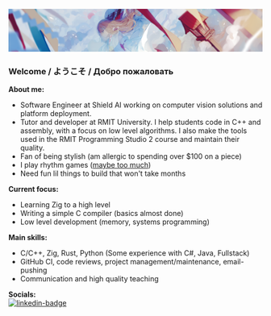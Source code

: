 ![banner-image](/resources/banner-img.png)

### Welcome / ようこそ / Добро пожаловать

**About me:**
- Software Engineer at Shield AI working on computer vision solutions and platform deployment.
- Tutor and developer at RMIT University. I help students code in C++ and assembly, with a focus on low
level algorithms. I also make the tools used in the RMIT Programming Studio 2 course and maintain their quality.
- Fan of being stylish (am allergic to spending over $100 on a piece)
- I play rhythm games ([maybe too much](https://osu.ppy.sh/users/11161613))
- Need fun lil things to build that won't take months

**Current focus:**
- Learning Zig to a high level
- Writing a simple C compiler (basics almost done)
- Low level development (memory, systems programming)

**Main skills:**
- C/C++, Zig, Rust, Python (Some experience with C#, Java, Fullstack) 
- GitHub CI, code reviews, project management/maintenance, email-pushing
- Communication and high quality teaching

**Socials:**\
[![linkedin-badge](https://img.shields.io/badge/LinkedIn-0077B5?style=for-the-badge&logo=linkedin&logoColor=white)](https://www.linkedin.com/in/artemis-rosman/)

